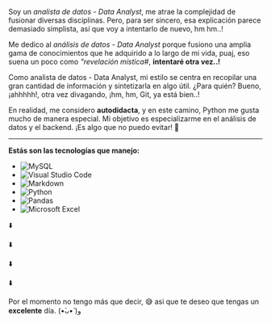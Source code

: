 Soy un _analista de datos - Data Analyst_, me atrae la complejidad de fusionar diversas disciplinas. Pero, para ser sincero, esa explicación parece demasiado simplista, así que voy a intentarlo de nuevo, hm hm..!

Me dedico al _análisis de datos - Data Analyst_ porque fusiono una amplia gama de conocimientos que he adquirido a lo largo de mi vida, puaj, eso suena un poco como _"revelación mística#_, **intentaré otra vez..!**

Como analista de datos - Data Analyst, mi estilo se centra en recopilar una gran cantidad de información y sintetizarla en algo útil. ¿Para quién? Bueno, ¡ahhhhh!, otra vez divagando, ¡hm, hm, Git, ya está bien..!

En realidad, me considero **autodidacta**, y en este camino, Python me gusta mucho de manera especial. Mi objetivo es especializarme en el análisis de datos y el backend. ¡Es algo que no puedo evitar! 🤭

___

__Estás son las tecnologías que manejo:__

* ![MySQL](https://img.shields.io/badge/mysql-4479A1.svg?style=for-the-badge&logo=mysql&logoColor=white)
* ![Visual Studio Code](https://img.shields.io/badge/Visual%20Studio%20Code-0078d7.svg?style=for-the-badge&logo=visual-studio-code&logoColor=white)
* ![Markdown](https://img.shields.io/badge/markdown-%23000000.svg?style=for-the-badge&logo=markdown&logoColor=white)
* ![Python](https://img.shields.io/badge/python-3670A0?style=for-the-badge&logo=python&logoColor=ffdd54)
* ![Pandas](https://img.shields.io/badge/pandas-%23150458.svg?style=for-the-badge&logo=pandas&logoColor=white)
* ![Microsoft Excel](https://img.shields.io/badge/Microsoft_Excel-217346?style=for-the-badge&logo=microsoft-excel&logoColor=white)

⬇️

⬇️

⬇️

⬇️

Por el momento no tengo más que decir, 😅 asi que te deseo que tengas un **excelente** día. (•̀ᴗ•́ )و


<!--
**Julifersan/Julifersan** is a ✨ _special_ ✨ repository because its `README.md` (this file) appears on your GitHub profile.

Here are some ideas to get you started:

- 🔭 I’m currently working on ...
- 🌱 I’m currently learning ...
- 👯 I’m looking to collaborate on ...
- 🤔 I’m looking for help with ...
- 💬 Ask me about ...
- 📫 How to reach me: ...
- 😄 Pronouns: ...
- ⚡ Fun fact: ...
-->
